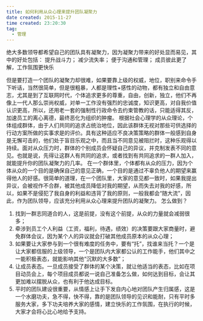 ```yaml
---
title: 如何利用从众心理来提升团队凝聚力
date created: 2015-11-27
time created: 23:20:30
tag:
  - 管理
---		
```


绝大多数领导都希望自己的团队具有凝聚力，因为凝聚力带来的好处显而易见，其中的好处包括：
提升战斗力；
减少流失率；
便于沟通和管理；
成员彼此更了解，工作氛围更快乐

但是要打造一个团队的凝聚力却很难，如果要靠上级的权威，地位，职别来命令手下听话，当然很简单，但是很粗暴，人都是理性+感性的动物，都有独立和自由意志，尤其是到了互联网时代，个体追求更多的尊重，自由，创新，独立，他们不再像上一代人那么崇尚权威，对单一工作没有强烈的忠诚度，知识更高，对自我价值认识更高，所以，还用老一套的强制性行政命令去约束管教的话，只能适得其反，加速员工的离心离德，最终恶化为组织的肿瘤。
根据社会心理学的从众理论，个体组成群体，由于人们共同的追求占统治地位，因此该群体无视对那些可供选择的行动方案所做的实事求是的评价。具有这种适应不良决策策略的群体一般感到自身是无懈可击的，他们处于盲目乐观之中，而且当不同意见被阻拦时，这种乐观得以持续。面对从众压力时，群体的个别成员会怀疑自己的异议，并克制发表不同的意见。也就是说，先得让这群人有共同的追求，或者找到有共同追求的一群人加入，就能提升你的团队凝聚力的几率。
在一个群体里，个体都有从众的压力，因为个体从众的一个目的是确保自己的意见正确，一个目的是通过不辜负他人的期望来赢得他人的好感。很简单的道理，在一个团队里，大家的意见都一致时，如果我提出异议，会被视作不合群，被其他成员降低对我的期望，从而失去对我的好感，所以，如果不是侵犯了我自身的利益和违背了我的原则，一般我都会“随大流”，因此，作为团队领导，应该充分利用从众心理来提升团队的凝聚力。
怎么做到？
1. 找到一群志同道合的人，这是前提，没有这个前提，从众的力量就会减弱很多；
2. 牵涉到员工个人利益（工资，福利，待遇，绩效）的决策要跟大家商量时，避免群体会议，因为某个人的异议就会打破其他成员原本的从众心理；
3. 如果要让大家参与到一个很有难度的任务中，要有“托”，找谁来当托？一个是让大家都信服的上级领导，一个是团队内大家都公认的工作能手，他们其中之一能积极表态，就能影响其他“沉默的大多数”；
4. 让成员表态。一旦成员接受了群体的某个决策，就让他适当的表态，比如在项目动员会上，每个项目成员都说一说自己准备怎么做，如何达到目标，会让其更加难以摆脱从众，也有利于他达成目标。
5. 平时的团队建设很重要，从情感上让手下发自内心地对团队产生归属感，这是一个水磨功夫，急不得，快不得，靠的是团队领导的见识和能耐，只有平时多服务大家，多下功夫培养大家的感情，建立快乐的工作氛围，在执行的时候，大家才会将心比心地给予支持。
